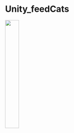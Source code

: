 # Unity_feedCats
 
 <img width="30%" src="https://user-images.githubusercontent.com/42234609/201574213-5bf2ae38-190f-4711-8398-e6157c69c57c.gif"/>
